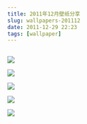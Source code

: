 ```yaml
---
title: 2011年12月壁纸分享
slug: wallpapers-201112
date: 2011-12-29 22:23
tags: [wallpaper]
---
```


<a href="http://nature.desktopnexus.com/wallpaper/908624/"><img src="http://static.desktopnexus.com/thumbnails/908624-bigthumbnail.jpg" border="0" alt="" /></a>

<a href="http://animals.desktopnexus.com/wallpaper/918072/"><img src="http://static.desktopnexus.com/thumbnails/918072-bigthumbnail.jpg" border="0"></a>

<a href="http://animals.desktopnexus.com/wallpaper/918062/"><img src="http://static.desktopnexus.com/thumbnails/918062-bigthumbnail.jpg" border="0"></a>

<a href="http://animals.desktopnexus.com/wallpaper/918068/"><img src="http://static.desktopnexus.com/thumbnails/918068-bigthumbnail.jpg" border="0"></a>

<a href="http://nature.desktopnexus.com/wallpaper/918222/"><img src="http://static.desktopnexus.com/thumbnails/918222-bigthumbnail.jpg" border="0"></a>

<a href="http://architecture.desktopnexus.com/wallpaper/915589/"><img src="http://static.desktopnexus.com/thumbnails/915589-bigthumbnail.jpg" border="0"></a>

<a href="http://people.desktopnexus.com/wallpaper/911143/"><img src="http://static.desktopnexus.com/thumbnails/911143-bigthumbnail.jpg" border="0" alt="" /></a>

<a href="http://abstract.desktopnexus.com/wallpaper/910978/"><img src="http://static.desktopnexus.com/thumbnails/910978-bigthumbnail.jpg" border="0" alt="" /></a>

<a href="http://abstract.desktopnexus.com/wallpaper/910123/"><img src="http://static.desktopnexus.com/thumbnails/910123-bigthumbnail.jpg" border="0" alt="" /></a>

<a href="http://nature.desktopnexus.com/wallpaper/908910/"><img src="http://static.desktopnexus.com/thumbnails/908910-bigthumbnail.jpg" border="0" alt="" /></a>

<a href="http://abstract.desktopnexus.com/wallpaper/909111/"><img src="http://static.desktopnexus.com/thumbnails/909111-bigthumbnail.jpg" border="0" alt="" /></a>

<a href="http://animals.desktopnexus.com/wallpaper/908929/"><img src="http://static.desktopnexus.com/thumbnails/908929-bigthumbnail.jpg" border="0" alt="" /></a>

<a href="http://anime.desktopnexus.com/wallpaper/904125/"><img src="http://static.desktopnexus.com/thumbnails/904125-bigthumbnail.jpg" border="0" alt="" /></a>

<a href="http://people.desktopnexus.com/wallpaper/909924/"><img src="http://static.desktopnexus.com/thumbnails/909924-bigthumbnail.jpg" border="0" alt="" /></a>

<a href="http://abstract.desktopnexus.com/wallpaper/911430/"><img src="http://static.desktopnexus.com/thumbnails/911430-bigthumbnail.jpg" border="0" alt="" /></a>

<a href="http://nature.desktopnexus.com/wallpaper/912624/"><img src="http://static.desktopnexus.com/thumbnails/912624-bigthumbnail.jpg" border="0" alt="" /></a>
